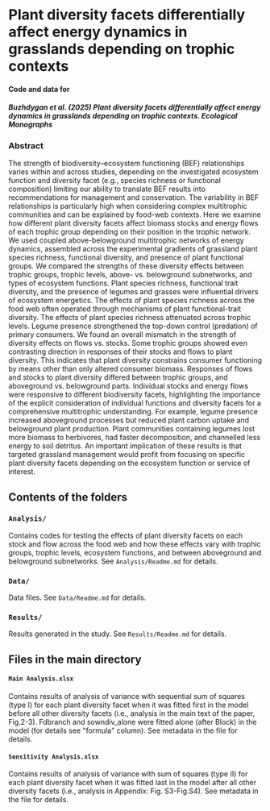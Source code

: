 # Plant diversity facets differentially affect energy dynamics in grasslands depending on trophic contexts

#### Code and data for

##### Buzhdygan et al. (2025) Plant diversity facets differentially affect energy dynamics in grasslands depending on trophic contexts. Ecological Monographs 

<!-- badges: start -->
<!-- badges: end -->

### Abstract

The strength of biodiversity–ecosystem functioning (BEF) relationships varies within and across studies, depending on the investigated ecosystem function and diversity facet (e.g., species richness or functional composition) limiting our ability to translate BEF results into recommendations for management and conservation. The variability in BEF relationships is particularly high when considering complex multitrophic communities and can be explained by food-web contexts. Here we examine how different plant diversity facets affect biomass stocks and energy flows of each trophic group depending on their position in the trophic network. We used coupled above-belowground multitrophic networks of energy dynamics, assembled across the experimental gradients of grassland plant species richness, functional diversity, and presence of plant functional groups. We compared the strengths of these diversity effects between trophic groups, trophic levels, above- vs. belowground subnetworks, and types of ecosystem functions. Plant species richness, functional trait diversity, and the presence of legumes and grasses were influential drivers of ecosystem energetics. The effects of plant species richness across the food web often operated through mechanisms of plant functional-trait diversity. The effects of plant species richness attenuated across trophic levels. Legume presence strengthened the top-down control (predation) of primary consumers. We found an overall mismatch in the strength of diversity effects on flows vs. stocks. Some trophic groups showed even contrasting direction in responses of their stocks and flows to plant diversity. This indicates that plant diversity constrains consumer functioning by means other than only altered consumer biomass. Responses of flows and stocks to plant diversity differed between trophic groups, and aboveground vs. belowground parts. Individual stocks and energy flows were responsive to different biodiversity facets, highlighting the importance of the explicit consideration of individual functions and diversity facets for a comprehensive multitrophic understanding. For example, legume presence increased aboveground processes but reduced plant carbon uptake and belowground plant production. Plant communities containing legumes lost more biomass to herbivores, had faster decomposition, and channelled less energy to soil detritus. An important implication of these results is that targeted grassland management would profit from focusing on specific plant diversity facets depending on the ecosystem function or service of interest.

## Contents of the folders

### `Analysis/`

Contains codes for testing the effects of plant diversity facets on each stock and flow across the food web and how these effects vary with trophic groups, trophic levels, ecosystem functions, and between aboveground and belowground subnetworks. See `Analysis/Readme.md` for details.

### `Data/`

Data files. See `Data/Readme.md` for details.

### `Results/`

Results generated in the study. See `Results/Readme.md` for details.


## Files in the main directory

#### `Main Analysis.xlsx`
Contains results of analysis of variance with sequential sum of squares (type I) for each plant diversity facet when it was fitted first in the model before all other diversity facets (i.e., analysis in the main text of the paper, Fig.2-3). Fdbranch and sowndiv_alone were fitted alone (after Block) in the model (for details see "formula" column). See metadata in the file for details.

#### `Sensitivity Analysis.xlsx`
Contains results of analysis of variance with sum of squares (type II) for each plant diversity facet when it was fitted last in the model after all other diversity facets (i.e., analysis in Appendix: Fig. S3-Fig.S4). See metadata in the file for details.
